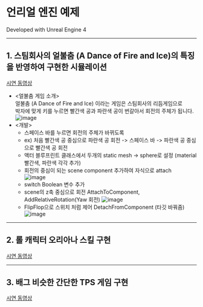 # 언리얼 엔진 예제

Developed with Unreal Engine 4   

---
## 1. 스팀회사의 얼불춤 (A Dance of Fire and Ice)의 특징을 반영하여 구현한 시뮬레이션
[시연 동영상](https://youtu.be/osqCmpbZOio)   
- <얼불춤 게임 소개>   
얼불춤 (A Dance of Fire and Ice) 이라는 게임은 스팀회사의 리듬게임으로   
박자에 맞게 키를 누르면 빨간색 공과 파란색 공이 번갈아서 회전의 주체가 됩니다.   
![image](https://user-images.githubusercontent.com/92451281/192106199-b8e2749a-a354-4b25-a8d7-3b3549e1ad8e.png)   
- <개발>   
  - 스페이스 바를 누르면 회전의 주체가 바뀌도록   
  - ex) 처음 빨간색 공 중심으로 파란색 공 회전 -> 스페이스 바 -> 파란색 공 중심으로 빨간색 공 회전   
  - 액터 블루프린트 클래스에서 두개의 static mesh -> sphere로 설정 (material 빨간색, 파란색 각각 추가)
  - 회전의 중심이 되는 scene component 추가하여 자식으로 attach   
![image](https://user-images.githubusercontent.com/92451281/192106538-3f3028b8-e85c-4120-a1bc-ce1f7a0ce105.png)
  - switch Boolean 변수 추가
  - scene의 z축 중심으로 회전 AttachToComponent, AddRelativeRotation(Yaw 회전)
![image](https://user-images.githubusercontent.com/92451281/192106849-1fc15f64-93ac-4e82-98c4-56fadcbcc0bd.png)
  - FlipFlop으로 스위치 처럼 제어 DetachFromComponent (타깃 바꿔줌)
![image](https://user-images.githubusercontent.com/92451281/192106882-13f5cc1e-5695-448d-a747-5601197a9c10.png)

---
## 2. 롤 캐릭터 오리아나 스킬 구현
[시연 동영상](https://youtu.be/awBJutd_Jyc)

---
## 3. 배그 비슷한 간단한 TPS 게임 구현
[시연 동영상](https://youtu.be/J2F54ePCnwE)
